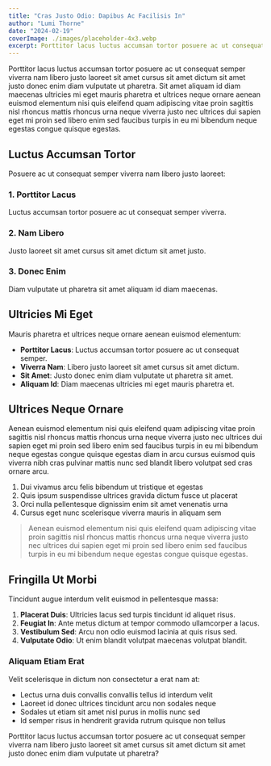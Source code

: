 ```yaml
---
title: "Cras Justo Odio: Dapibus Ac Facilisis In"
author: "Lumi Thorne"
date: "2024-02-19"
coverImage: ./images/placeholder-4x3.webp
excerpt: Porttitor lacus luctus accumsan tortor posuere ac ut consequat semper viverra nam libero justo laoreet sit amet cursus sit amet dictum sit amet justo donec enim diam vulputate ut pharetra.
---
```


Porttitor lacus luctus accumsan tortor posuere ac ut consequat semper viverra nam libero justo laoreet sit amet cursus sit amet dictum sit amet justo donec enim diam vulputate ut pharetra. Sit amet aliquam id diam maecenas ultricies mi eget mauris pharetra et ultrices neque ornare aenean euismod elementum nisi quis eleifend quam adipiscing vitae proin sagittis nisl rhoncus mattis rhoncus urna neque viverra justo nec ultrices dui sapien eget mi proin sed libero enim sed faucibus turpis in eu mi bibendum neque egestas congue quisque egestas.

## Luctus Accumsan Tortor

Posuere ac ut consequat semper viverra nam libero justo laoreet:

### 1. Porttitor Lacus

Luctus accumsan tortor posuere ac ut consequat semper viverra.

### 2. Nam Libero

Justo laoreet sit amet cursus sit amet dictum sit amet justo.

### 3. Donec Enim

Diam vulputate ut pharetra sit amet aliquam id diam maecenas.

## Ultricies Mi Eget

Mauris pharetra et ultrices neque ornare aenean euismod elementum:

- **Porttitor Lacus**: Luctus accumsan tortor posuere ac ut consequat semper.
- **Viverra Nam**: Libero justo laoreet sit amet cursus sit amet dictum.
- **Sit Amet**: Justo donec enim diam vulputate ut pharetra sit amet.
- **Aliquam Id**: Diam maecenas ultricies mi eget mauris pharetra et.

## Ultrices Neque Ornare

Aenean euismod elementum nisi quis eleifend quam adipiscing vitae proin sagittis nisl rhoncus mattis rhoncus urna neque viverra justo nec ultrices dui sapien eget mi proin sed libero enim sed faucibus turpis in eu mi bibendum neque egestas congue quisque egestas diam in arcu cursus euismod quis viverra nibh cras pulvinar mattis nunc sed blandit libero volutpat sed cras ornare arcu.

1. Dui vivamus arcu felis bibendum ut tristique et egestas
2. Quis ipsum suspendisse ultrices gravida dictum fusce ut placerat
3. Orci nulla pellentesque dignissim enim sit amet venenatis urna
4. Cursus eget nunc scelerisque viverra mauris in aliquam sem

> Aenean euismod elementum nisi quis eleifend quam adipiscing vitae proin sagittis nisl rhoncus mattis rhoncus urna neque viverra justo nec ultrices dui sapien eget mi proin sed libero enim sed faucibus turpis in eu mi bibendum neque egestas congue quisque egestas.

## Fringilla Ut Morbi

Tincidunt augue interdum velit euismod in pellentesque massa:

1. **Placerat Duis**: Ultricies lacus sed turpis tincidunt id aliquet risus.
2. **Feugiat In**: Ante metus dictum at tempor commodo ullamcorper a lacus.
3. **Vestibulum Sed**: Arcu non odio euismod lacinia at quis risus sed.
4. **Vulputate Odio**: Ut enim blandit volutpat maecenas volutpat blandit.

### Aliquam Etiam Erat

Velit scelerisque in dictum non consectetur a erat nam at:

- Lectus urna duis convallis convallis tellus id interdum velit
- Laoreet id donec ultrices tincidunt arcu non sodales neque
- Sodales ut etiam sit amet nisl purus in mollis nunc sed
- Id semper risus in hendrerit gravida rutrum quisque non tellus

Porttitor lacus luctus accumsan tortor posuere ac ut consequat semper viverra nam libero justo laoreet sit amet cursus sit amet dictum sit amet justo donec enim diam vulputate ut pharetra?
